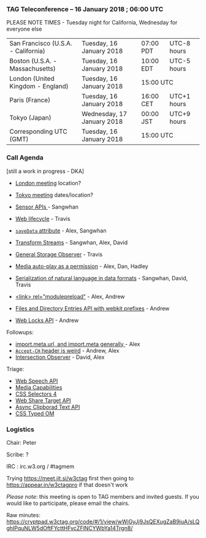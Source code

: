 ### TAG Teleconference – 16 January 2018 ; 06:00 UTC

PLEASE NOTE TIMES - Tuesday night for California, Wednesday for everyone else

<table>
<tr><td> San Francisco (U.S.A. - California) <td> Tuesday, 16 January 2018 <td> 07:00 PDT <td> UTC-8 hours
<tr><td> Boston (U.S.A. - Massachusetts) <td> Tuesday, 16 January 2018 <td> 10:00 EDT <td> UTC-5 hours
<tr><td> London (United Kingdom - England) <td> Tuesday, 16 January 2018 <td colspan=2> 15:00 UTC
<tr><td> Paris (France) <td> Tuesday, 16 January 2018 <td> 16:00 CET <td> UTC+1 hours
<tr><td> Tokyo (Japan) <td> Wednesday, 17 January 2018 <td> 00:00 JST <td> UTC+9 hours
<tr><td> Corresponding UTC (GMT) <td> Tuesday, 16 January 2018 <td colspan=2> 15:00 UTC
</table>

### Call Agenda

[still a work in progress - DKA]

* [London meeting](https://github.com/w3ctag/meetings/tree/gh-pages/2018/01-london) location?
* [Tokyo meeting](https://github.com/w3ctag/meetings/tree/gh-pages/2018/04-tokyo) dates/location?
* [Sensor APIs ](https://github.com/w3ctag/design-reviews/issues/207) - Sangwhan 
* [Web lifecycle](https://github.com/w3ctag/design-reviews/issues/205) - Travis
* [`saveData` attribute](https://github.com/w3ctag/design-reviews/issues/204) - Alex, Sangwhan
* [Transform Streams](https://github.com/w3ctag/design-reviews/issues/211) - Sangwhan, Alex, David
* [General Storage Observer](https://github.com/w3ctag/design-reviews/issues/210) - Travis
* [Media auto-play as a permission](https://github.com/w3ctag/design-reviews/issues/203) - Alex, Dan, Hadley
* [Serialization of natural language in data formats](https://github.com/w3ctag/design-reviews/issues/178) - Sangwhan, David, Travis

* [&lt;link&gt; rel="modulepreload"](https://github.com/w3ctag/design-reviews/issues/213) - Alex, Andrew
* [Files and Directory Entries API with webkit prefixes](https://github.com/w3ctag/design-reviews/issues/215) - Andrew
* [Web Locks API](https://github.com/w3ctag/design-reviews/issues/217) - Andrew

Followups:
* [import.meta.url, and import.meta generally ](https://github.com/w3ctag/design-reviews/issues/208) - Alex
* [`Accept-CH` header is weird](https://github.com/w3ctag/design-reviews/issues/206) - Andrew, Alex
* [Intersection Observer](https://github.com/w3ctag/design-reviews/issues/197) - David, Alex

Triage:
* [Web Speech API](https://github.com/w3ctag/design-reviews/issues/214) 
* [Media Capabilities](https://github.com/w3ctag/design-reviews/issues/218) 
* [CSS Selectors 4](https://github.com/w3ctag/design-reviews/issues/219)
* [Web Share Target API](https://github.com/w3ctag/design-reviews/issues/221)
* [Async Clipborad Text API](https://github.com/w3ctag/design-reviews/issues/222)
* [CSS Typed OM](https://github.com/w3ctag/design-reviews/issues/223)

### Logistics

Chair: Peter

Scribe: ?

IRC : irc.w3.org / #tagmem

Trying https://meet.jit.si/w3ctag first then going to https://appear.in/w3ctagpro if that doesn't work

*Please note*: this meeting is open to TAG members and invited guests. If you would like to participate, please email the chairs.

Raw minutes: https://cryptpad.w3ctag.org/code/#/1/view/wWjGyJj9JsQEXugZaB9juA/sLQghIPquNLW5dOftFYcttHFvcZFlNCYWbYa14Trgn8/
